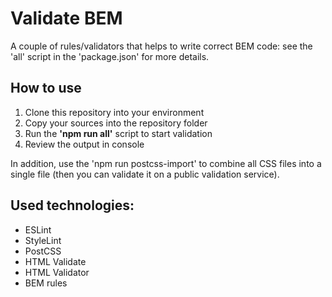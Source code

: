 # Validate BEM

A couple of rules/validators that helps to write correct BEM code: see the 'all' script in the 'package.json' for more details.

## How to use
1. Clone this repository into your environment
2. Copy your sources into the repository folder
3. Run the **'npm run all'** script to start validation
4. Review the output in console

In addition, use the 'npm run postcss-import' to combine all CSS files into a single file (then you can validate it on a public validation service).

## Used technologies:
- ESLint
- StyleLint
- PostCSS
- HTML Validate
- HTML Validator
- BEM rules
